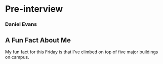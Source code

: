 # Pre-interview

### Daniel Evans

## A Fun Fact About Me
My fun fact for this Friday is that I've climbed on top of five major buildings on campus.